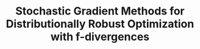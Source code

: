 ---
title: "Stochastic Gradient Methods for Distributionally Robust Optimization with f-divergences"
link: "https://papers.nips.cc/paper_files/paper/2016/hash/4588e674d3f0faf985047d4c3f13ed0d-Abstract.html"
authors:
  - name: Hongseok Namkoong
  - name: John Duchi
    url: https://stanford.edu/~jduchi/

year: 2016
# Publication name and optional abbreviated publication name.
publication: "Neural Information Processing Systems (NeurIPS)"
publication_short: ""
---